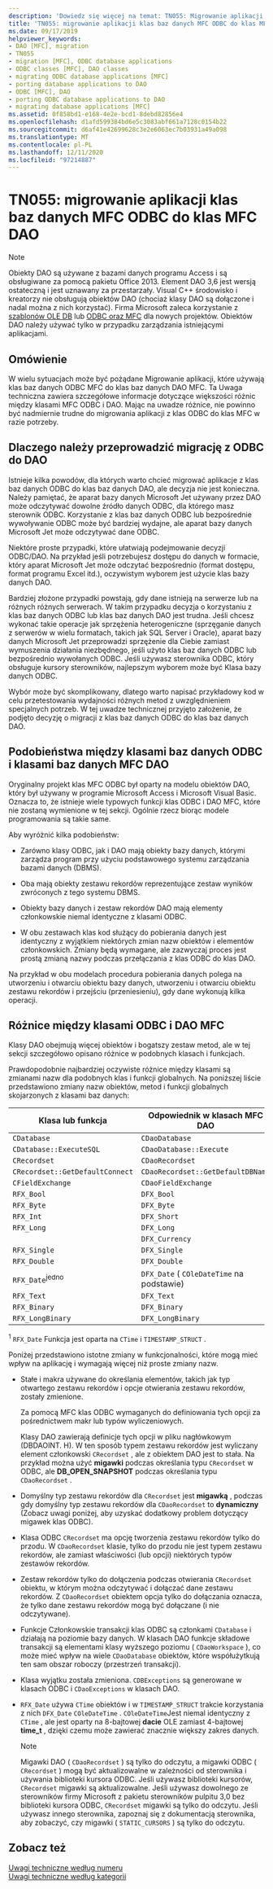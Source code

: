 ```yaml
---
description: 'Dowiedz się więcej na temat: TN055: Migrowanie aplikacji klas baz danych MFC ODBC do klas MFC DAO'
title: 'TN055: migrowanie aplikacji klas baz danych MFC ODBC do klas MFC DAO'
ms.date: 09/17/2019
helpviewer_keywords:
- DAO [MFC], migration
- TN055
- migration [MFC], ODBC database applications
- ODBC classes [MFC], DAO classes
- migrating ODBC database applications [MFC]
- porting database applications to DAO
- ODBC [MFC], DAO
- porting ODBC database applications to DAO
- migrating database applications [MFC]
ms.assetid: 0f858bd1-e168-4e2e-bcd1-8debd82856e4
ms.openlocfilehash: d1afd599384bd6e5c3083abf661a7128c0154b22
ms.sourcegitcommit: d6af41e42699628c3e2e6063ec7b03931a49a098
ms.translationtype: MT
ms.contentlocale: pl-PL
ms.lasthandoff: 12/11/2020
ms.locfileid: "97214887"
---
```

# <a name="tn055-migrating-mfc-odbc-database-class-applications-to-mfc-dao-classes"></a>TN055: migrowanie aplikacji klas baz danych MFC ODBC do klas MFC DAO

> [!NOTE]
> Obiekty DAO są używane z bazami danych programu Access i są obsługiwane za pomocą pakietu Office 2013. Element DAO 3,6 jest wersją ostateczną i jest uznawany za przestarzały. Visual C++ środowisko i kreatorzy nie obsługują obiektów DAO (chociaż klasy DAO są dołączone i nadal można z nich korzystać). Firma Microsoft zaleca korzystanie z [szablonów OLE DB](../data/oledb/ole-db-templates.md) lub [ODBC oraz MFC](../data/odbc/odbc-and-mfc.md) dla nowych projektów. Obiektów DAO należy używać tylko w przypadku zarządzania istniejącymi aplikacjami.

## <a name="overview"></a>Omówienie

W wielu sytuacjach może być pożądane Migrowanie aplikacji, które używają klas baz danych ODBC MFC do klas baz danych DAO MFC. Ta Uwaga techniczna zawiera szczegółowe informacje dotyczące większości różnic między klasami MFC ODBC i DAO. Mając na uwadze różnice, nie powinno być nadmiernie trudne do migrowania aplikacji z klas ODBC do klas MFC w razie potrzeby.

## <a name="why-migrate-from-odbc-to-dao"></a>Dlaczego należy przeprowadzić migrację z ODBC do DAO

Istnieje kilka powodów, dla których warto chcieć migrować aplikacje z klas baz danych ODBC do klas baz danych DAO, ale decyzja nie jest konieczna. Należy pamiętać, że aparat bazy danych Microsoft Jet używany przez DAO może odczytywać dowolne źródło danych ODBC, dla którego masz sterownik ODBC. Korzystanie z klas baz danych ODBC lub bezpośrednie wywoływanie ODBC może być bardziej wydajne, ale aparat bazy danych Microsoft Jet może odczytywać dane ODBC.

Niektóre proste przypadki, które ułatwiają podejmowanie decyzji ODBC/DAO. Na przykład jeśli potrzebujesz dostępu do danych w formacie, który aparat Microsoft Jet może odczytać bezpośrednio (format dostępu, format programu Excel itd.), oczywistym wyborem jest użycie klas bazy danych DAO.

Bardziej złożone przypadki powstają, gdy dane istnieją na serwerze lub na różnych różnych serwerach. W takim przypadku decyzja o korzystaniu z klas baz danych ODBC lub klas baz danych DAO jest trudna. Jeśli chcesz wykonać takie operacje jak sprzężenia heterogeniczne (sprzęganie danych z serwerów w wielu formatach, takich jak SQL Server i Oracle), aparat bazy danych Microsoft Jet przeprowadzi sprzężenie dla Ciebie zamiast wymuszenia działania niezbędnego, jeśli użyto klas baz danych ODBC lub bezpośrednio wywołanych ODBC. Jeśli używasz sterownika ODBC, który obsługuje kursory sterowników, najlepszym wyborem może być Klasa bazy danych ODBC.

Wybór może być skomplikowany, dlatego warto napisać przykładowy kod w celu przetestowania wydajności różnych metod z uwzględnieniem specjalnych potrzeb. W tej uwadze technicznej przyjęto założenie, że podjęto decyzję o migracji z klas baz danych ODBC do klas baz danych DAO.

## <a name="similarities-between-odbc-database-classes-and-mfc-dao-database-classes"></a>Podobieństwa między klasami baz danych ODBC i klasami baz danych MFC DAO

Oryginalny projekt klas MFC ODBC był oparty na modelu obiektów DAO, który był używany w programie Microsoft Access i Microsoft Visual Basic. Oznacza to, że istnieje wiele typowych funkcji klas ODBC i DAO MFC, które nie zostaną wymienione w tej sekcji. Ogólnie rzecz biorąc modele programowania są takie same.

Aby wyróżnić kilka podobieństw:

- Zarówno klasy ODBC, jak i DAO mają obiekty bazy danych, którymi zarządza program przy użyciu podstawowego systemu zarządzania bazami danych (DBMS).

- Oba mają obiekty zestawu rekordów reprezentujące zestaw wyników zwróconych z tego systemu DBMS.

- Obiekty bazy danych i zestaw rekordów DAO mają elementy członkowskie niemal identyczne z klasami ODBC.

- W obu zestawach klas kod służący do pobierania danych jest identyczny z wyjątkiem niektórych zmian nazw obiektów i elementów członkowskich. Zmiany będą wymagane, ale zazwyczaj proces jest prostą zmianą nazwy podczas przełączania z klas ODBC do klas DAO.

Na przykład w obu modelach procedura pobierania danych polega na utworzeniu i otwarciu obiektu bazy danych, utworzeniu i otwarciu obiektu zestawu rekordów i przejściu (przeniesieniu), gdy dane wykonują kilka operacji.

## <a name="differences-between-odbc-and-dao-mfc-classes"></a>Różnice między klasami ODBC i DAO MFC

Klasy DAO obejmują więcej obiektów i bogatszy zestaw metod, ale w tej sekcji szczegółowo opisano różnice w podobnych klasach i funkcjach.

Prawdopodobnie najbardziej oczywiste różnice między klasami są zmianami nazw dla podobnych klas i funkcji globalnych. Na poniższej liście przedstawiono zmiany nazw obiektów, metod i funkcji globalnych skojarzonych z klasami baz danych:

|Klasa lub funkcja|Odpowiednik w klasach MFC DAO|
|-----------------------|-----------------------------------|
|`CDatabase`|`CDaoDatabase`|
|`CDatabase::ExecuteSQL`|`CDaoDatabase::Execute`|
|`CRecordset`|`CDaoRecordset`|
|`CRecordset::GetDefaultConnect`|`CDaoRecordset::GetDefaultDBName`|
|`CFieldExchange`|`CDaoFieldExchange`|
|`RFX_Bool`|`DFX_Bool`|
|`RFX_Byte`|`DFX_Byte`|
|`RFX_Int`|`DFX_Short`|
|`RFX_Long`|`DFX_Long`|
||`DFX_Currency`|
|`RFX_Single`|`DFX_Single`|
|`RFX_Double`|`DFX_Double`|
|`RFX_Date`<sup>jedno</sup>|`DFX_Date` ( `COleDateTime` na podstawie)|
|`RFX_Text`|`DFX_Text`|
|`RFX_Binary`|`DFX_Binary`|
|`RFX_LongBinary`|`DFX_LongBinary`|

<sup>1</sup> `RFX_Date` Funkcja jest oparta na `CTime` i `TIMESTAMP_STRUCT` .

Poniżej przedstawiono istotne zmiany w funkcjonalności, które mogą mieć wpływ na aplikację i wymagają więcej niż proste zmiany nazw.

- Stałe i makra używane do określania elementów, takich jak typ otwartego zestawu rekordów i opcje otwierania zestawu rekordów, zostały zmienione.

   Za pomocą MFC klas ODBC wymaganych do definiowania tych opcji za pośrednictwem makr lub typów wyliczeniowych.

   Klasy DAO zawierają definicje tych opcji w pliku nagłówkowym (DBDAOINT. H). W ten sposób typem zestawu rekordów jest wyliczany element członkowski `CRecordset` , ale z obiektem DAO jest to stała. Na przykład można użyć **migawki** podczas określania typu `CRecordset` w ODBC, ale **DB_OPEN_SNAPSHOT** podczas określania typu `CDaoRecordset` .

- Domyślny typ zestawu rekordów dla `CRecordset` jest **migawką** , podczas gdy domyślny typ zestawu rekordów dla `CDaoRecordset` to **dynamiczny** (Zobacz uwagi poniżej, aby uzyskać dodatkowy problem dotyczący migawek klas ODBC).

- Klasa ODBC `CRecordset` ma opcję tworzenia zestawu rekordów tylko do przodu. W `CDaoRecordset` klasie, tylko do przodu nie jest typem zestawu rekordów, ale zamiast właściwości (lub opcji) niektórych typów zestawów rekordów.

- Zestaw rekordów tylko do dołączenia podczas otwierania `CRecordset` obiektu, w którym można odczytywać i dołączać dane zestawu rekordów. Z `CDaoRecordset` obiektem opcja tylko do dołączania oznacza, że tylko dane zestawu rekordów mogą być dołączane (i nie odczytywane).

- Funkcje Członkowskie transakcji klas ODBC są członkami `CDatabase` i działają na poziomie bazy danych. W klasach DAO funkcje składowe transakcji są elementami klasy wyższego poziomu ( `CDaoWorkspace` ), co może mieć wpływ na wiele `CDaoDatabase` obiektów, które współużytkują ten sam obszar roboczy (przestrzeń transakcji).

- Klasa wyjątku została zmieniona. `CDBExceptions` są generowane w klasach ODBC i `CDaoExceptions` w klasach DAO.

- `RFX_Date` używa `CTime` obiektów i w `TIMESTAMP_STRUCT` trakcie korzystania z nich `DFX_Date` `COleDateTime` . `COleDateTime`Jest niemal identyczny z `CTime` , ale jest oparty na 8-bajtowej **dacie** OLE zamiast 4-bajtowej **time_t** , dzięki czemu może zawierać znacznie większy zakres danych.

   > [!NOTE]
   > Migawki DAO ( `CDaoRecordset` ) są tylko do odczytu, a migawki ODBC ( `CRecordset` ) mogą być aktualizowalne w zależności od sterownika i używania biblioteki kursora ODBC. Jeśli używasz biblioteki kursorów, `CRecordset` migawki są aktualizowalne. Jeśli używasz dowolnego ze sterowników firmy Microsoft z pakietu sterowników pulpitu 3,0 bez biblioteki kursora ODBC, `CRecordset` migawki są tylko do odczytu. Jeśli używasz innego sterownika, zapoznaj się z dokumentacją sterownika, aby zobaczyć, czy migawki ( `STATIC_CURSORS` ) są tylko do odczytu.

## <a name="see-also"></a>Zobacz też

[Uwagi techniczne według numeru](../mfc/technical-notes-by-number.md)<br/>
[Uwagi techniczne według kategorii](../mfc/technical-notes-by-category.md)
